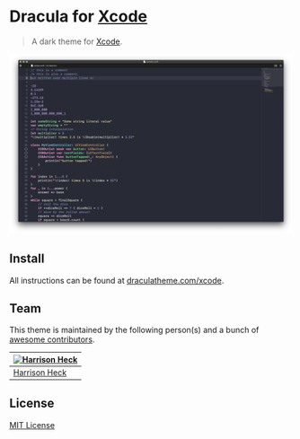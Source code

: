 # Dracula for [Xcode](http://developer.apple.com/xcode)

> A dark theme for [Xcode](http://developer.apple.com/xcode).

![Screenshot](./screenshot.png)

## Install

All instructions can be found at [draculatheme.com/xcode](https://draculatheme.com/xcode).

## Team

This theme is maintained by the following person(s) and a bunch of [awesome contributors](https://github.com/dracula/xcode/graphs/contributors).

[![Harrison Heck](https://avatars0.githubusercontent.com/u/1037526?v=3&s=70)](https://github.com/nesl247) |
--- |
[Harrison Heck](https://github.com/nesl247) |

## License

[MIT License](./LICENSE)
